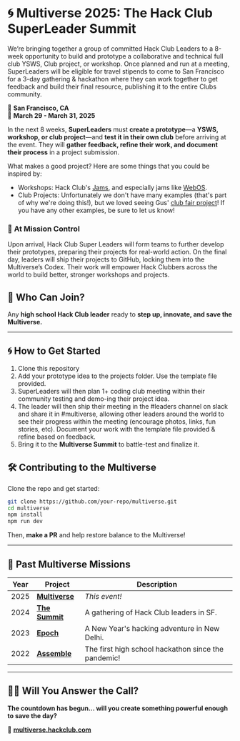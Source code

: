 # 🌀 **Multiverse 2025: The Hack Club SuperLeader Summit**  

We’re bringing together a group of committed Hack Club Leaders to a 8-week opportunity to build and prototype a collaborative and technical full club YSWS, Club project, or workshop. Once planned and run at a meeting, SuperLeaders will be eligible for travel stipends to come to San Francisco for a 3-day gathering & hackathon where they can work together to get feedback and build their final resource, publishing it to the entire Clubs community.

📍 **San Francisco, CA**  
📆 **March 29 - March 31, 2025**

In the next 8 weeks, **SuperLeaders** must **create a prototype**—a **YSWS, workshop, or club project**—and **test it in their own club** before arriving at the event. They will **gather feedback, refine their work, and document their process** in a project submission.  

What makes a good project? Here are some things that you could be inspired by:
- Workshops: Hack Club's [Jams](https://jams.hackclub.com/), and especially jams like [WebOS](https://jams.hackclub.com/batch/webOS). 
- Club Projects: Unfortunately we don't have many examples (that's part of why we're doing this!), but we loved seeing Gus' [club fair project](https://hackclub.slack.com/archives/C01504DCLVD/p1734626984684319)! If you have any other examples, be sure to let us know!

### 🚀 **At Mission Control**  

Upon arrival, Hack Club Super Leaders will form teams to further develop their prototypes, preparing their projects for real-world action. On the final day, leaders will ship their projects to GitHub, locking them into the Multiverse’s Codex. Their work will empower Hack Clubbers across the world to build better, stronger workshops and projects.  


## **🦸 Who Can Join?**  

Any **high school Hack Club leader** ready to **step up, innovate, and save the Multiverse.**  

---

## **🌀 How to Get Started**  

1. Clone this repository
2. Add your prototype idea to the projects folder. Use the template file provided.
3. SuperLeaders will then plan 1+ coding club meeting within their community testing and demo-ing their project idea.
4. The leader will then ship their meeting in the #leaders channel on slack and share it in #multiverse, allowing other leaders around the world to see their progress within the meeting (encourage photos, links, fun stories, etc). Document your work with the template file provided & refine based on feedback.  
5. Bring it to the **Multiverse Summit** to battle-test and finalize it.  

## **🛠 Contributing to the Multiverse**  

Clone the repo and get started:  

```bash
git clone https://github.com/your-repo/multiverse.git  
cd multiverse  
npm install  
npm run dev  
```  

Then, **make a PR** and help restore balance to the Multiverse!  

---

## **🌌 Past Multiverse Missions**  

| Year | Project | Description |  
|------|---------|-------------|  
| 2025 | **[Multiverse](https://multiverse.hackclub.com)** | _This event!_ |  
| 2024 | **[The Summit](https://summit.hackclub.com)** | A gathering of Hack Club leaders in SF. |  
| 2023 | **[Epoch](https://epoch.hackclub.com)** | A New Year's hacking adventure in New Delhi. |  
| 2022 | **[Assemble](https://assemble.hackclub.com)** | The first high school hackathon since the pandemic! |  

---

## **🦸‍♂️ Will You Answer the Call?**  

**The countdown has begun… will you create something powerful enough to save the day?**  

🔗 **[multiverse.hackclub.com](https://multiverse.hackclub.com)**  
